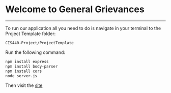 # Welcome to General Grievances
***

To run our application all you need to do is navigate in your terminal to the Project Template folder:
```
CIS440-Project/ProjectTemplate
```

Run the following command:
``` bash
npm install express
npm install body-parser
npm install cors
node server.js
```

Then visit the [site](http://localhost:3000)
